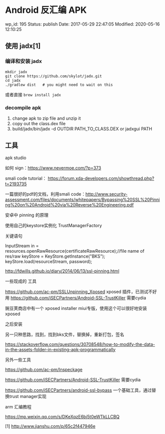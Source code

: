 # Android 反汇编 APK


wp_id: 195
Status: publish
Date: 2017-05-29 22:47:05
Modified: 2020-05-16 12:10:25


## 使用 jadx[1]

### 编译和安装 jadx

```
mkdir jadx
git clone https://github.com/skylot/jadx.git
cd jadx
./gradlew dist   # you might need to wait on this
```

或者直接 `brew install jadx`

### decompile apk

1. change apk to zip file and unzip it
2. copy out the class.dex file
3. build/jadx/bin/jadx -d OUTDIR PATH_TO_CLASS.DEX or jadxgui PATH

## 工具

apk studio

如何 sign：https://www.nevermoe.com/?p=373

smali code tutorial： https://forum.xda-developers.com/showthread.php?t=2193735

一篇很好的pdf的文档，利用smali code：http://www.security-assessment.com/files/documents/whitepapers/Bypassing%20SSL%20Pinning%20on%20Android%20via%20Reverse%20Engineering.pdf


安卓中 pinning 的原理

使用自己的keystore实例化 TrustManagerFactory

关键语句

InputStream in = resources.openRawResource(certificateRawResource);//file name of res/raw keyStore = KeyStore.getInstance("BKS"); keyStore.load(resourceStream, password);


http://fdwills.github.io/diary/2014/06/13/ssl-pinning.html


一些现成的 工具

https://github.com/ac-pm/SSLUnpinning_Xposed  xposed 插件，已测试不好用
https://github.com/iSECPartners/Android-SSL-TrustKiller 需要cydia


豌豆荚商店中有一个 xposed installer miui专版，使用这个可以很好地安装 xposed

之后安装

另一只种思路，找到，找到bks文件，替换掉，重新打包，签名

https://stackoverflow.com/questions/30708548/how-to-modify-the-data-in-the-assets-folder-in-existing-apk-programmatically



另外一些工具

https://github.com/ac-pm/Inspeckage

https://github.com/iSECPartners/Android-SSL-TrustKiller  需要cydia

https://github.com/iSECPartners/android-ssl-bypass 一个基础工具，通过替换trust manager实现


arm 汇编教程

https://mp.weixin.qq.com/s/DKeXqzE6bj5t0eWTkLLCBQ




[1] http://www.jianshu.com/p/65c2f447946e